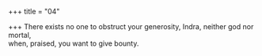 +++
title = "04"

+++
There exists no one to obstruct your generosity, Indra, neither god nor  mortal,  
when, praised, you want to give bounty.  